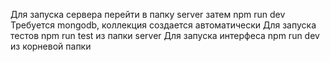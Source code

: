 Для запуска сервера перейти в папку server затем npm run dev
Требуется mongodb, коллекция создается автоматически
Для запуска тестов npm run test из папки server
Для запуска интерфеса npm run dev из корневой папки
